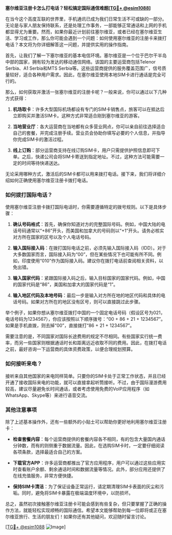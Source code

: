 **塞尔维亚注册卡怎么打电话？轻松搞定国际通信难题[[TG💪+ @esim1088](https://t.me/s/esim1088)]**

在当今这个高度互联的世界里，手机通讯已成为我们日常生活不可或缺的一部分。无论是与家人朋友保持联系，还是处理工作事务，一部能够正常通话和上网的手机都显得尤为重要。然而，如果你最近计划前往塞尔维亚，或者已经在塞尔维亚生活、学习或工作，那么你可能会遇到一个问题：如何使用塞尔维亚的注册卡来拨打电话？本文将为你详细解答这一问题，并提供实用的操作指南。

首先，让我们了解一下塞尔维亚的基本电信环境。塞尔维亚是一个位于巴尔干半岛中部的国家，拥有较为发达的移动通信网络。该国的主要运营商包括Telenor Serbia、A1 Serbia和MTS Serbia等。这些运营商提供的服务覆盖范围广，信号质量较好，适合各种用户需求。因此，在塞尔维亚使用本地SIM卡进行通话是完全可行的。

那么，如何获取并激活一张塞尔维亚的注册卡呢？一般来说，你可以通过以下几种方式获得：

1. **机场取卡**：许多大型国际机场都设有专门的SIM卡销售点，旅客可以在抵达后立即购买并激活SIM卡。这种方式非常适合刚到塞尔维亚的游客。
   
2. **当地营业厅**：各大运营商在当地都有众多营业网点，你可以亲自前往选择适合自己的套餐，并完成注册手续。营业员会协助你填写必要的个人信息，并指导你完成SIM卡的激活过程。

3. **线上订购**：部分运营商支持在线订购SIM卡，用户只需提供护照信息即可下单。之后，快递公司会将SIM卡寄送到指定地址。不过，这种方法可能需要一定的时间等待快递送达。

无论采用哪种方式，激活后的SIM卡都可以用来拨打电话。接下来，我们将详细介绍如何正确使用塞尔维亚注册卡拨打电话。

### 如何拨打国际电话？

使用塞尔维亚注册卡拨打国际电话时，你需要遵循特定的拨号规则。以下是具体步骤：

1. **确认号码格式**：首先，确保你知道对方的完整国际号码。例如，中国大陆的电话号码通常以“+86”开头，而美国和加拿大的号码则以“+1”开头。请务必核实对方所在国家的区号以及个人电话号码。

2. **输入国际接入码**：在拨打国际电话之前，必须先输入国际接入码（IDD）。对于大多数国家而言，国际接入码为“00”，但在某些情况下也可能有所不同。例如，印度使用“010”作为国际接入码。建议你在拨打电话前查阅相关资料，以免出错。

3. **输入国家代码**：紧跟国际接入码之后，输入目标国家的国家代码。例如，中国的国家代码是“86”，美国和加拿大的国家代码是“1”。

4. **输入地区代码及本地号码**：最后一步是输入对方所在地的地区代码和具体的电话号码。如果对方所在的地区没有区号，则可以直接跳过此步骤。

举个例子，如果你想从塞尔维亚拨打中国的一个固定电话号码（假设区号为021，电话号码为1234567），你应该按照以下顺序拨号：“00 + 86 + 21 + 1234567”。如果是手机直拨，则去掉“00”，直接拨打“86 + 21 + 1234567”。

需要注意的是，不同国家对国际长途费用的规定不尽相同。有些国家实行统一费率，而另一些国家则根据通话时长和距离远近收取不同的费用。因此，在拨打电话之前，最好咨询一下运营商的具体资费政策，以便合理规划预算。

### 如何接听来电？

接听来自其他国家的来电同样简单。只要你的SIM卡处于正常工作状态，并且已经开通了接收国际来电的功能，就可以直接拿起听筒接听。不过，由于国际漫游费用较高，建议尽量避免长时间通话，或者考虑使用免费的VoIP应用程序（如WhatsApp、Skype等）来进行语音交流。

### 其他注意事项

除了上述基本操作外，还有一些额外的小贴士可以帮助你更好地利用塞尔维亚注册卡：

- **检查套餐内容**：每个运营商提供的套餐内容各不相同，有的包含大量国内通话分钟数，而有的则侧重于数据流量。因此，在选购SIM卡时，一定要仔细阅读各项条款，选择最适合自己的方案。

- **下载官方APP**：许多运营商都推出了官方应用程序，用户可以通过这些应用实时查看账户余额、剩余通话时间和数据流量等情况。此外，部分应用还提供了在线充值服务，非常方便快捷。

- **保持SIM卡清洁**：为了保证设备正常运行，请定期清理SIM卡表面的灰尘和污垢。同时，避免将SIM卡暴露在极端温度环境中，以防损坏。

总之，虽然初次接触塞尔维亚注册卡可能会感到有些复杂，但只要掌握了正确的操作方法，就能轻松实现顺畅的国际通信。希望本文能够帮助到每一位即将或正在塞尔维亚旅行、生活的朋友们！如果你还有其他疑问，欢迎随时留言讨论。

[[TG💪+ @esim1088](https://t.me/s/esim1088) ![Image](https://i.postimg.cc/4NQfJmqS/Snipaste-2025-05-13-00-14-12.png)]